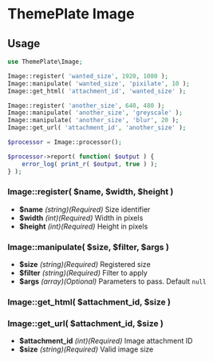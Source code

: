# ThemePlate Image

## Usage

```php
use ThemePlate\Image;

Image::register( 'wanted_size', 1920, 1080 );
Image::manipulate( 'wanted_size', 'pixilate', 10 );
Image::get_html( 'attachment_id', 'wanted_size' );

Image::register( 'another_size', 640, 480 );
Image::manipulate( 'another_size', 'greyscale' );
Image::manipulate( 'another_size', 'blur', 20 );
Image::get_url( 'attachment_id', 'another_size' );

$processor = Image::processor();

$processor->report( function( $output ) {
	error_log( print_r( $output, true ) );
} );
```

### Image::register( $name, $width, $height )

- **$name** *(string)(Required)* Size identifier
- **$width** *(int)(Required)* Width in pixels
- **$height** *(int)(Required)* Height in pixels

### Image::manipulate( $size, $filter, $args )

- **$size** *(string)(Required)* Registered size
- **$filter** *(string)(Required)* Filter to apply
- **$args** *(array)(Optional)* Parameters to pass. Default `null`

### Image::get_html( $attachment_id, $size )
### Image::get_url( $attachment_id, $size )

- **$attachment_id** *(int)(Required)* Image attachment ID
- **$size** *(string)(Required)* Valid image size

